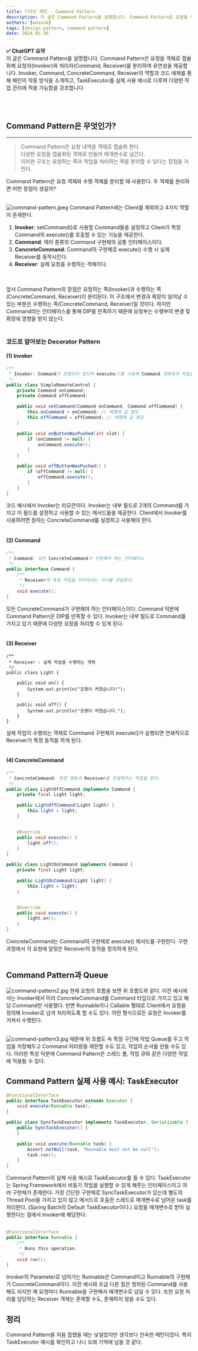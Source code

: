 ```yaml
---
title: 디자인 패턴 - Command Pattern
description: 이 글은 Command Pattern을 설명합니다. Command Pattern은 요청을 객체로 캡슐화해 요청자(Invoker)와 처리자(Command, Receiver)를 분리하여 유연성을 제공합니다. Invoker, Command, ConcreteCommand, Receiver의 역할과 코드 예제를 통해 패턴의 작동 방식을 소개하고, TaskExecutor를 실제 사용 예시로 다루며 다양한 작업 관리에 적용 가능함을 강조합니다.
authors: [woosuk]
tags: [design pattern, command pattern]
date: 2024-05-30
---
```

**:white_check_mark: ChatGPT 요약**   
이 글은 Command Pattern을 설명합니다. Command Pattern은 요청을 객체로 캡슐화해 요청자(Invoker)와 처리자(Command, Receiver)를 분리하여 유연성을 제공합니다. Invoker, Command, ConcreteCommand, Receiver의 역할과 코드 예제를 통해 패턴의 작동 방식을 소개하고, TaskExecutor를 실제 사용 예시로 다루며 다양한 작업 관리에 적용 가능함을 강조합니다.
<!-- truncate -->
<br></br>


## Command Pattern은 무엇인가?
---
> Command Pattern은 요청 내역을 객체로 캡슐화 한다.   
> 다양한 요청을 캡슐화된 객체로 만들어 매개변수로 넘긴다.  
> 이러한 구조는 요청하는 쪽과 작업을 처리하는 쪽을 분리할 수 있다는 장점을 가진다.  

Command Pattern은 요청 객체와 수행 객체를 분리할 때 사용한다. 두 객체를 분리하면 어떤 장점이 생길까? 
<br></br>

![command-pattern.jpeg](img/command-pattern.jpeg)
Command Pattern에는 Client를 제외하고 4가지 역할이 존재한다.  
1. **Invoker**: setCommand()로 사용할 Command들을 설정하고 Client가 특정 Command의 execute()를 호출할 수 있는 기능을 제공한다.  
2. **Command**: 여러 종류의 Command 구현체의 공통 인터페이스이다.   
3. **ConcreteCommand**: Command의 구현체로 execute() 수행 시 실제 Receiver를 동작시킨다.   
4. **Receiver**: 실제 요청을 수행하는 객체이다.   
<br></br>



앞서 Command Pattern의 장점은 요청하는 쪽(Invoker)과 수행하는 쪽(ConcreteCommand, Receiver)이 분리된다. 
이 구조에서 변경과 확장이 일어날 수 있는 부분은 수행하는 쪽(ConcreteCommand, Receiver)일 것이다. 
하지만 Command라는 인터페이스를 통해 DIP를 만족하기 때문에 요청부는 수행부의 변경 및 확장에 영향을 받지 않는다.
<br></br>

### 코드로 알아보는 Decorator Pattern

#### (1) Invoker
```java
/**
 * Invoker: Command가 포함되어 있으며 execute()를 사용해 Command 객체에게 작업을 요청하게 된다.
 */
public class SimpleRemoteControl {
    private Command onCommand;
    private Command offCommand;

    public void setCommand(Command onCommand, Command offCommand) {
        this.onCommand = onCommand; // 배열에 값 할당
        this.offCommand = offCommand; // 배열에 값 할당
    }

    public void onButtonWasPushed(int slot) {
        if (onCommand != null) {
            onCommand.execute();
        }
    }

    public void offButtonWasPushed() {
        if (offCommand != null) {
            offCommand.execute();
        }
    }
}
```
코드 예시에서 Invoker는 리모콘이다. Invoker는 내부 필드로 2개의 Command를 가지고 이 필드를 설정하고 사용할 수 있는 메서드들을 제공한다. 
Client에서 Invoker를 사용하려면 원하는 ConcreteCommand를 설정하고 사용해야 한다.
<br></br>

#### (2) Command
```java
/**
 * Command: 모든 ConcreteCommand가 구현해야 하는 인터페이스
 */
public interface Command {
    /**
     * Receiver에 특정 작업을 처리하라는 지시를 전달한다.
     */
    void execute();
}
```
모든 ConcreteCommand가 구현해야 하는 인터페이스이다. Command 덕분에 Command Pattern은 DIP를 만족할 수 있다. 
Invoker는 내부 필드로 Command를 가지고 있기 때문에 다양한 요청을 처리할 수 있게 된다.
<br></br>

#### (3) Receiver
```
/**
 * Receiver : 실제 작업을 수행하는 객체
 */
public class Light {

    public void on() {
        System.out.println("조명이 켜졌습니다!");
    }

    public void off() {
        System.out.println("조명이 꺼졌습니다.");
    }
}
```
실제 작업이 수행되는 객체로 Command 구현체의 execute()가 실행되면 연쇄적으로 Receiver가 특정 동작을 하게 된다.
<br></br>

#### (4) ConcreteCommand
```java
/**
 * ConcreteCommand: 특정 행동과 Receiver를 연결해주는 역할을 한다.
 */
public class LightOffCommand implements Command {
    private final Light light;

    public LightOffCommand(Light light) {
        this.light = light;
    }


    @Override
    public void execute() {
        light.off();
    }
}

public class LightOnCommand implements Command {
    private final Light light;

    public LightOnCommand(Light light) {
        this.light = light;
    }


    @Override
    public void execute() {
        light.on();
    }
}
```
ConcreteCommand는 Command의 구현체로 execute() 메서드를 구현한다. 
구현 과정에서 각 요청에 알맞은 Receiver의 동작을 정의하게 된다.
<br></br>

## Command Pattern과 Queue
![command-pattern2.jpg](img/command-pattern2.jpg)
현재 요청의 흐름을 보면 위 흐름도와 같다. 이전 예시에서는 Invoker에서 미리 ConcreteCommand를 Command 타입으로 가지고 있고 해당 Command만 사용했다. 
반면 Runnable이나 Callable 형태로 Client에서 요청을 정의해 Invoker로 넘겨 처리하도록 할 수도 있다. 어떤 형식으로든 요청은 Invoker를 거쳐서 수행된다. 
<br></br>

![command-pattern3.jpg](img/command-pattern3.jpg)
때문에 위 흐름도 속 특정 구간에 작업 Queue를 두고 작업을 저장해두고 Command 처리량을 제한할 수도 있고, 작업의 순서를 만들 수도 있다. 
이러한 특성 덕분에 Command Pattern은 스레드 풀, 작업 큐와 같은 다양한 작업에 적용될 수 있다.

## Command Pattern 실제 사용 예시: TaskExecutor
```java
@FunctionalInterface
public interface TaskExecutor extends Executor {
    void execute(Runnable task);
}

public class SyncTaskExecutor implements TaskExecutor, Serializable {
    public SyncTaskExecutor() {
    }

    public void execute(Runnable task) {
        Assert.notNull(task, "Runnable must not be null");
        task.run();
    }
}
```
Command Pattern의 실제 사용 예시로 TaskExecutor를 들 수 있다. TaskExecutor는 Spring Framework에서 비동기 작업을 실행할 수 있게 해주는 인터페이스이고 여러 구현체가 존재한다. 
가장 간단한 구현체로 SyncTaskExecutor가 있는데 별도의 Thread Pool을 가지고 있지 않고 메서드르 호출한 스레드로 매개변수로 넘어온 task를 처리한다. (Spring Batch의 Default TaskExecutor이다.) 
요청을 매개변수로 받아 실행한다는 점에서 Invoker에 해당한다.
<br></br>

```java
@FunctionalInterface
public interface Runnable {
    /**
     * Runs this operation.
     */
    void run();
}
```
Invoker의 Parameter로 넘어가는 Runnable은 Command이고 Runnable의 구현체가 ConcreteCommand이다. 
이전 예시와 조금 다른 점은 정의된 Command를 사용해도 되지만 매 요청마다 Runnable을 구현해서 매개변수로 넘길 수 있다. 
또한 요청 처리를 담당하는 Receiver 객체는 존재할 수도, 존재하지 않을 수도 있다.

## 정리
Command Pattern을 처음 접했을 때는 낯설었지만 생각보다 친숙한 패턴이었다. 특히 TaskExecutor 예시를 확인하고 나니 오래 기억에 남을 것 같다.



